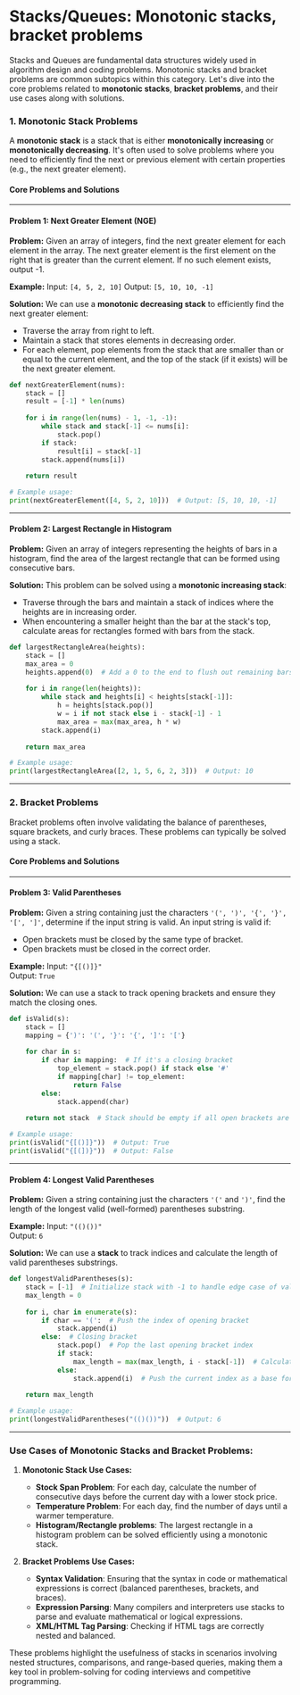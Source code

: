 # Stacks/Queues: Monotonic stacks, bracket problems

Stacks and Queues are fundamental data structures widely used in algorithm design and coding problems. Monotonic stacks and bracket problems are common subtopics within this category. Let's dive into the core problems related to **monotonic stacks**, **bracket problems**, and their use cases along with solutions.

### 1. **Monotonic Stack Problems**

A **monotonic stack** is a stack that is either **monotonically increasing** or **monotonically decreasing**. It's often used to solve problems where you need to efficiently find the next or previous element with certain properties (e.g., the next greater element).

#### Core Problems and Solutions

---

#### **Problem 1: Next Greater Element (NGE)**

**Problem:**
Given an array of integers, find the next greater element for each element in the array. The next greater element is the first element on the right that is greater than the current element. If no such element exists, output -1.

**Example:**
Input: `[4, 5, 2, 10]`
Output: `[5, 10, 10, -1]`

**Solution:**
We can use a **monotonic decreasing stack** to efficiently find the next greater element:
- Traverse the array from right to left.
- Maintain a stack that stores elements in decreasing order.
- For each element, pop elements from the stack that are smaller than or equal to the current element, and the top of the stack (if it exists) will be the next greater element.

```python
def nextGreaterElement(nums):
    stack = []
    result = [-1] * len(nums)
    
    for i in range(len(nums) - 1, -1, -1):
        while stack and stack[-1] <= nums[i]:
            stack.pop()
        if stack:
            result[i] = stack[-1]
        stack.append(nums[i])
    
    return result

# Example usage:
print(nextGreaterElement([4, 5, 2, 10]))  # Output: [5, 10, 10, -1]
```

---

#### **Problem 2: Largest Rectangle in Histogram**

**Problem:**
Given an array of integers representing the heights of bars in a histogram, find the area of the largest rectangle that can be formed using consecutive bars.

**Solution:**
This problem can be solved using a **monotonic increasing stack**:
- Traverse through the bars and maintain a stack of indices where the heights are in increasing order.
- When encountering a smaller height than the bar at the stack's top, calculate areas for rectangles formed with bars from the stack.

```python
def largestRectangleArea(heights):
    stack = []
    max_area = 0
    heights.append(0)  # Add a 0 to the end to flush out remaining bars in stack
    
    for i in range(len(heights)):
        while stack and heights[i] < heights[stack[-1]]:
            h = heights[stack.pop()]
            w = i if not stack else i - stack[-1] - 1
            max_area = max(max_area, h * w)
        stack.append(i)
    
    return max_area

# Example usage:
print(largestRectangleArea([2, 1, 5, 6, 2, 3]))  # Output: 10
```

---

### 2. **Bracket Problems**

Bracket problems often involve validating the balance of parentheses, square brackets, and curly braces. These problems can typically be solved using a stack.

#### Core Problems and Solutions

---

#### **Problem 3: Valid Parentheses**

**Problem:**
Given a string containing just the characters `'(', ')', '{', '}', '[', ']'`, determine if the input string is valid. An input string is valid if:
- Open brackets must be closed by the same type of bracket.
- Open brackets must be closed in the correct order.

**Example:**
Input: `"{[()]}"`  
Output: `True`

**Solution:**
We can use a stack to track opening brackets and ensure they match the closing ones.

```python
def isValid(s):
    stack = []
    mapping = {')': '(', '}': '{', ']': '['}
    
    for char in s:
        if char in mapping:  # If it's a closing bracket
            top_element = stack.pop() if stack else '#'
            if mapping[char] != top_element:
                return False
        else:
            stack.append(char)
    
    return not stack  # Stack should be empty if all open brackets are matched

# Example usage:
print(isValid("{[()]}"))  # Output: True
print(isValid("{[(])}"))  # Output: False
```

---

#### **Problem 4: Longest Valid Parentheses**

**Problem:**
Given a string containing just the characters `'('` and `')'`, find the length of the longest valid (well-formed) parentheses substring.

**Example:**
Input: `"(()())"`  
Output: `6`

**Solution:**
We can use a **stack** to track indices and calculate the length of valid parentheses substrings.

```python
def longestValidParentheses(s):
    stack = [-1]  # Initialize stack with -1 to handle edge case of valid substring starting from index 0
    max_length = 0
    
    for i, char in enumerate(s):
        if char == '(':  # Push the index of opening bracket
            stack.append(i)
        else:  # Closing bracket
            stack.pop()  # Pop the last opening bracket index
            if stack:
                max_length = max(max_length, i - stack[-1])  # Calculate the valid length
            else:
                stack.append(i)  # Push the current index as a base for future valid substrings
    
    return max_length

# Example usage:
print(longestValidParentheses("(()())"))  # Output: 6
```

---

### Use Cases of Monotonic Stacks and Bracket Problems:

1. **Monotonic Stack Use Cases:**
   - **Stock Span Problem**: For each day, calculate the number of consecutive days before the current day with a lower stock price.
   - **Temperature Problem**: For each day, find the number of days until a warmer temperature.
   - **Histogram/Rectangle problems**: The largest rectangle in a histogram problem can be solved efficiently using a monotonic stack.

2. **Bracket Problems Use Cases:**
   - **Syntax Validation**: Ensuring that the syntax in code or mathematical expressions is correct (balanced parentheses, brackets, and braces).
   - **Expression Parsing**: Many compilers and interpreters use stacks to parse and evaluate mathematical or logical expressions.
   - **XML/HTML Tag Parsing**: Checking if HTML tags are correctly nested and balanced.

These problems highlight the usefulness of stacks in scenarios involving nested structures, comparisons, and range-based queries, making them a key tool in problem-solving for coding interviews and competitive programming.
